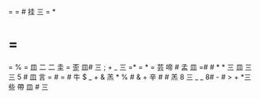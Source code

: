 =   =         #          挂      三 =     *
#                 =
= %             =               皿
 二
 二                     圭 =
                       歪         皿#
                                   三    ;
                                           +
_ 三 =* = * =        芸    啼 # 孟    皿 =#
         # *      *                  三
   皿     三                      三 5
                                #
         皿        言 =      # =    #          牛    $
   _                      +  &
          羔      *           %
                 #           &
                      + 辛
             #        # 羔    8
             三
_  _  8#     - # > + *三   些
                          帶
               皿
                 #
                 三
